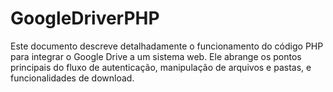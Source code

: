 # GoogleDriverPHP
Este documento descreve detalhadamente o funcionamento do código PHP para integrar o Google Drive a um sistema web. Ele abrange os pontos principais do fluxo de autenticação, manipulação de arquivos e pastas, e funcionalidades de download.
